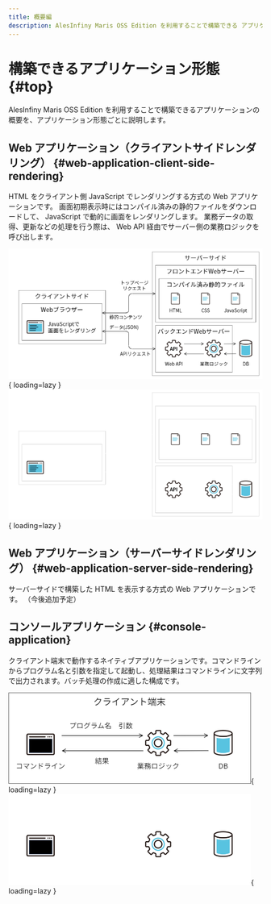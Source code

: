 ```yaml
---
title: 概要編
description: AlesInfiny Maris OSS Edition を利用することで構築できる アプリケーションの概要を説明します。
---
```


# 構築できるアプリケーション形態 {#top}

AlesInfiny Maris OSS Edition を利用することで構築できるアプリケーションの概要を、アプリケーション形態ごとに説明します。

## Web アプリケーション（クライアントサイドレンダリング） {#web-application-client-side-rendering}

HTML をクライアント側 JavaScript でレンダリングする方式の Web アプリケーションです。
画面初期表示時にはコンパイル済みの静的ファイルをダウンロードして、 JavaScript で動的に画面をレンダリングします。
業務データの取得、更新などの処理を行う際は、 Web API 経由でサーバー側の業務ロジックを呼び出します。

![クライアントサイドレンダリング](../../images/app-architecture/overview/client-side-rendering-light.png#only-light){ loading=lazy }
![クライアントサイドレンダリング](../../images/app-architecture/overview/client-side-rendering-dark.png#only-dark){ loading=lazy }

## Web アプリケーション（サーバーサイドレンダリング） {#web-application-server-side-rendering}

サーバーサイドで構築した HTML を表示する方式の Web アプリケーションです。
（今後追加予定）

## コンソールアプリケーション {#console-application}

クライアント端末で動作するネイティブアプリケーションです。コマンドラインからプログラム名と引数を指定して起動し、処理結果はコマンドラインに文字列で出力されます。バッチ処理の作成に適した構成です。

![コンソールアプリケーション](../../images/app-architecture/overview/console-application-light.png#only-light){ loading=lazy }
![コンソールアプリケーション](../../images/app-architecture/overview/console-application-dark.png#only-dark){ loading=lazy }
